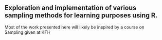 ## Exploration and implementation of various sampling methods for learning purposes using R. ##
Most of the work presented here will likely be inspired by a course on Sampling given at KTH

